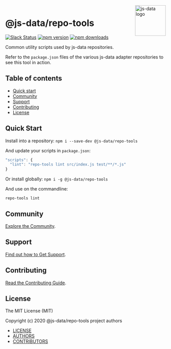 <img src="https://raw.githubusercontent.com/js-data/js-data/master/js-data.png" alt="js-data logo" title="js-data" align="right" width="96" height="96" />

# @js-data/repo-tools

[![Slack Status][sl_b]][sl_l]
[![npm version][npm_b]][npm_l]
[![npm downloads][dn_b]][dn_l]

Common utility scripts used by js-data repositories.

Refer to the `package.json` files of the various js-data adapter repositories to
see this tool in action.

## Table of contents

* [Quick start](#quick-start)
* [Community](#community)
* [Support](#support)
* [Contributing](#contributing)
* [License](#license)

## Quick Start
Install into a repository: `npm i --save-dev @js-data/repo-tools`

And update your scripts in `package.json`:

```js
"scripts": {
  "lint": "repo-tools lint src/index.js test/**/*.js"
}
```

Or install globally: `npm i -g @js-data/repo-tools`

And use on the commandline:

```
repo-tools lint
```

## Community

[Explore the Community](http://js-data.io/docs/community).

## Support

[Find out how to Get Support](http://js-data.io/docs/support).

## Contributing

[Read the Contributing Guide](http://js-data.io/docs/contributing).

## License

The MIT License (MIT)

Copyright (c) 2020 @js-data/repo-tools project authors

* [LICENSE](https://github.com/js-data/js-data-repo-tools/blob/master/LICENSE)
* [AUTHORS](https://github.com/js-data/js-data-repo-tools/blob/master/AUTHORS)
* [CONTRIBUTORS](https://github.com/js-data/js-data-repo-tools/blob/master/CONTRIBUTORS)

[sl_b]: http://slack.js-data.io/badge.svg
[sl_l]: http://slack.js-data.io
[npm_b]: https://img.shields.io/npm/v/js-data-repo-tools.svg?style=flat
[npm_l]: https://www.npmjs.org/package/js-data-repo-tools
[dn_b]: https://img.shields.io/npm/dm/js-data-repo-tools.svg?style=flat
[dn_l]: https://www.npmjs.org/package/js-data-repo-tools
